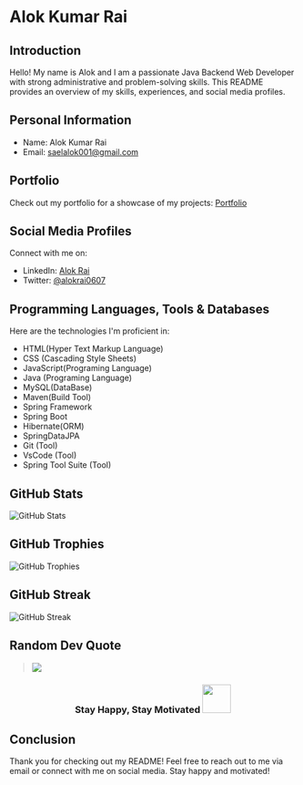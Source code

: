 # Alok Kumar Rai

## Introduction
Hello! My name is Alok and I am a passionate Java Backend Web Developer with strong administrative and problem-solving skills. This README provides an overview of my skills, experiences, and social media profiles.

## Personal Information
- Name: Alok Kumar Rai
- Email: saelalok001@gmail.com

## Portfolio
Check out my portfolio for a showcase of my projects: [Portfolio](https://alokrai0607.github.io/)

## Social Media Profiles
Connect with me on:

- LinkedIn: [Alok Rai](https://www.linkedin.com/in/alok-rai-004b35142/)
- Twitter: [@alokrai0607](https://twitter.com/@alokrai0607)


## Programming Languages, Tools & Databases
Here are the technologies I'm proficient in:

- HTML(Hyper Text Markup Language)
- CSS (Cascading Style Sheets)
- JavaScript(Programing Language)
- Java (Programing Language)
- MySQL(DataBase)
- Maven(Build Tool)
- Spring Framework
- Spring Boot
- Hibernate(ORM)
- SpringDataJPA
- Git  (Tool)
- VsCode (Tool)
- Spring Tool Suite (Tool)

## GitHub Stats
![GitHub Stats](https://github-readme-stats.vercel.app/api?username=alokrai0607&show_icons=true&theme=midnight-purple&count_private=true)

## GitHub Trophies
![GitHub Trophies](https://github-profile-trophy.vercel.app/?username=alokrai0607&theme=onedark)

## GitHub Streak
![GitHub Streak](https://github-readme-streak-stats.herokuapp.com/?user=alokrai0607&theme=midnight-purple)


## Random Dev Quote
> ![](https://browserstack.wpenginepowered.com/wp-content/uploads/2022/07/Principles-of-Design-Thinking-700x390.png)




<h3 style="text-align: center;">Stay Happy, Stay Motivated  <img style="height: 50px;" src="https://i.pinimg.com/originals/69/52/88/69528895726f32fc384babcde61a535a.gif" alt=""></h3>


## Conclusion
Thank you for checking out my README! Feel free to reach out to me via email or connect with me on social media. Stay happy and motivated!
